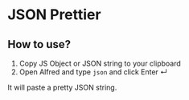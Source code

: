# JSON Prettier

## How to use?

1. Copy JS Object or JSON string to your clipboard
2. Open Alfred and type `json` and click Enter ↵

It will paste a pretty JSON string.

